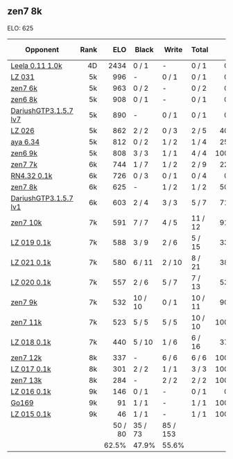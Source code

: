 ## zen7 8k ##

ELO: 625

Opponent | Rank | ELO | Black | Write | Total | Win rate
---------|-----:|----:|-------|-------|-------|-------:
[Leela 0.11 1.0k](Leela%200.11%201.0k.md) | 4D | 2434 | 0 / 1 | - | 0 / 1 | 0.0%
[LZ 031](LZ%20031.md) | 5k | 996 | - | 0 / 1 | 0 / 1 | 0.0%
[zen7 6k](zen7%206k.md) | 5k | 963 | 0 / 2 | - | 0 / 2 | 0.0%
[zen6 8k](zen6%208k.md) | 5k | 908 | 0 / 1 | - | 0 / 1 | 0.0%
[DariushGTP3.1.5.7 lv7](DariushGTP3.1.5.7%20lv7.md) | 5k | 890 | - | 0 / 1 | 0 / 1 | 0.0%
[LZ 026](LZ%20026.md) | 5k | 862 | 2 / 2 | 0 / 3 | 2 / 5 | 40.0%
[aya 6.34](aya%206.34.md) | 5k | 812 | 0 / 2 | 1 / 2 | 1 / 4 | 25.0%
[zen6 9k](zen6%209k.md) | 5k | 808 | 3 / 3 | 1 / 1 | 4 / 4 | 100.0%
[zen7 7k](zen7%207k.md) | 6k | 744 | 1 / 7 | 1 / 2 | 2 / 9 | 22.2%
[RN4.32 0.1k](RN4.32%200.1k.md) | 6k | 726 | 0 / 3 | 0 / 1 | 0 / 4 | 0.0%
[zen7 8k](zen7%208k.md) | 6k | 625 | - | 1 / 2 | 1 / 2 | 50.0%
[DariushGTP3.1.5.7 lv1](DariushGTP3.1.5.7%20lv1.md) | 6k | 603 | 2 / 4 | 3 / 3 | 5 / 7 | 71.4%
[zen7 10k](zen7%2010k.md) | 7k | 591 | 7 / 7 | 4 / 5 | 11 / 12 | 91.7%
[LZ 019 0.1k](LZ%20019%200.1k.md) | 7k | 588 | 3 / 9 | 2 / 6 | 5 / 15 | 33.3%
[LZ 021 0.1k](LZ%20021%200.1k.md) | 7k | 580 | 6 / 11 | 2 / 10 | 8 / 21 | 38.1%
[LZ 020 0.1k](LZ%20020%200.1k.md) | 7k | 557 | 2 / 6 | 5 / 7 | 7 / 13 | 53.8%
[zen7 9k](zen7%209k.md) | 7k | 532 | 10 / 10 | 0 / 1 | 10 / 11 | 90.9%
[zen7 11k](zen7%2011k.md) | 7k | 523 | 5 / 5 | 5 / 5 | 10 / 10 | 100.0%
[LZ 018 0.1k](LZ%20018%200.1k.md) | 7k | 440 | 5 / 10 | 1 / 6 | 6 / 16 | 37.5%
[zen7 12k](zen7%2012k.md) | 8k | 337 | - | 6 / 6 | 6 / 6 | 100.0%
[LZ 017 0.1k](LZ%20017%200.1k.md) | 8k | 301 | 2 / 2 | 1 / 1 | 3 / 3 | 100.0%
[zen7 13k](zen7%2013k.md) | 8k | 284 | - | 2 / 2 | 2 / 2 | 100.0%
[LZ 016 0.1k](LZ%20016%200.1k.md) | 9k | 146 | 0 / 1 | - | 0 / 1 | 0.0%
[Go169](Go169.md) | 9k | 91 | 1 / 1 | - | 1 / 1 | 100.0%
[LZ 015 0.1k](LZ%20015%200.1k.md) | 9k | 46 | 1 / 1 | - | 1 / 1 | 100.0%
 | | | 50 / 80 | 35 / 73 | 85 / 153 | 
 | | | 62.5% | 47.9% | 55.6% | 
